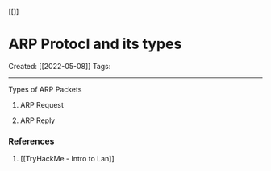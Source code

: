 [[]]

# ARP Protocl and its types
Created:  [[2022-05-08]]
Tags: 

---

Types of ARP Packets
1. ARP Request

2) ARP Reply













### References
1. [[TryHackMe - Intro to Lan]]